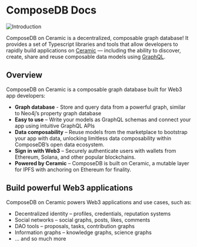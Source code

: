 # ComposeDB Docs
![Introduction](../../static/img/intro-dataverse.png)

ComposeDB on Ceramic is a decentralized, composable graph database! It provides a set of Typescript libraries and tools that allow developers to rapidly build applications on [Ceramic](https://ceramic.network/) — including the ability to discover, create, share and reuse composable data models using [GraphQL](https://www.graphql.org/).

## Overview
ComposeDB on Ceramic is a composable graph database built for Web3 app developers:

-  **Graph database** - Store and query data from a powerful graph, similar to Neo4j’s property graph database
-  **Easy to use** – Write your models as GraphQL schemas and connect your app using intuitive GraphQL APIs
-  **Data composability** – Reuse models from the marketplace to bootstrap your app with data, unlocking limitless data composability within ComposeDB’s open data ecosystem.
-  **Sign in with Web3** – Securely authenticate users with wallets from Ethereum, Solana, and other popular blockchains.
-  **Powered by Ceramic** – ComposeDB is built on Ceramic, a mutable layer for IPFS with anchoring on Ethereum for finality.



## Build powerful Web3 applications
ComposeDB on Ceramic powers Web3 applications and use cases, such as:

- Decentralized identity – profiles, credentials, reputation systems
- Social networks – social graphs, posts, likes, comments
- DAO tools – proposals, tasks, contribution graphs
- Information graphs – knowledge graphs, science graphs
- … and so much more
